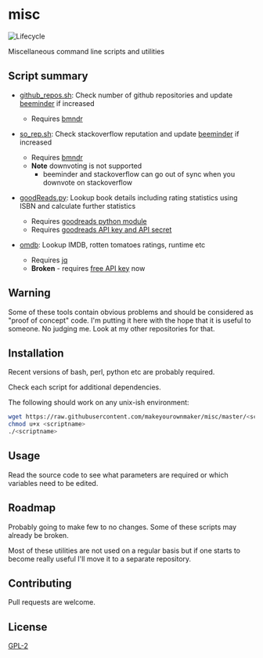 
# misc

![Lifecycle
](https://img.shields.io/badge/lifecycle-experimental-orange.svg?style=flat)

Miscellaneous command line scripts and utilities


## Script summary

* [github_repos.sh](https://raw.githubusercontent.com/makeyourownmaker/misc/master/github_repos.sh):
Check number of github repositories and update [beeminder](https://www.beeminder.com/home) if increased
  * Requires [bmndr](https://github.com/lydgate/bmndr)

* [so_rep.sh](https://raw.githubusercontent.com/makeyourownmaker/misc/master/so_rep.sh):
Check stackoverflow reputation and update [beeminder](https://www.beeminder.com/home) if increased
  * Requires [bmndr](https://github.com/lydgate/bmndr)
  * **Note** downvoting is not supported
    * beeminder and stackoverflow can go out of sync when you downvote on stackoverflow

* [goodReads.py](https://raw.githubusercontent.com/makeyourownmaker/misc/master/goodReads.py):
Lookup book details including rating statistics using ISBN and calculate further statistics
  * Requires [goodreads python module](https://github.com/sefakilic/goodreads)
  * Requires [goodreads API key and API secret](https://www.goodreads.com/api)

* [omdb](https://raw.githubusercontent.com/makeyourownmaker/misc/master/omdb):
Lookup IMDB, rotten tomatoes ratings, runtime etc
  * Requires [jq](https://stedolan.github.io/jq/)
  * **Broken** - requires [free API key](http://www.omdbapi.com/apikey.aspx) now


## Warning

Some of these tools contain obvious problems and should be considered as
"proof of concept" code.  I'm putting it here with the hope that it is useful
to someone.  No judging me.  Look at my other repositories for that.


## Installation

Recent versions of bash, perl, python etc are probably required.

Check each script for additional dependencies.

The following should work on any unix-ish environment:
```sh
wget https://raw.githubusercontent.com/makeyourownmaker/misc/master/<scriptname>
chmod u+x <scriptname>
./<scriptname>
```


## Usage

Read the source code to see what parameters are required or which variables
need to be edited.


## Roadmap

Probably going to make few to no changes.  Some of these scripts may already be
broken.

Most of these utilities are not used on a regular basis but if one starts
to become really useful I'll move it to a separate repository.


## Contributing

Pull requests are welcome.


## License
[GPL-2](https://www.gnu.org/licenses/old-licenses/gpl-2.0.en.html)
